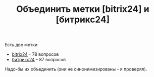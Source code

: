 ﻿---
title: "Объединить метки [bitrix24] и [битрикс24]"
se.owner.user_id: 507426
se.owner.display_name: "wchistow"
se.owner.link: "https://ru.meta.stackoverflow.com/users/507426/wchistow"
se.link: "https://ru.meta.stackoverflow.com/questions/12651/%d0%9e%d0%b1%d1%8a%d0%b5%d0%b4%d0%b8%d0%bd%d0%b8%d1%82%d1%8c-%d0%bc%d0%b5%d1%82%d0%ba%d0%b8-bitrix24-%d0%b8-%d0%b1%d0%b8%d1%82%d1%80%d0%b8%d0%ba%d1%8124"
se.question_id: 12651
se.post_type: question
---
<p>Есть две метки:</p>
<ul>
<li><a href="https://ru.stackoverflow.com/questions/tagged/bitrix24" class="post-tag" title="показать вопросы с меткой [bitrix24]" aria-label="показать вопросы с меткой [bitrix24]" rel="tag" aria-labelledby="tag-bitrix24-tooltip-container">bitrix24</a> - 78 вопросов</li>
<li><a href="https://ru.stackoverflow.com/questions/tagged/%d0%b1%d0%b8%d1%82%d1%80%d0%b8%d0%ba%d1%8124" class="post-tag" title="показать вопросы с меткой [битрикс24]" aria-label="показать вопросы с меткой [битрикс24]" rel="tag" aria-labelledby="tag-битрикс24-tooltip-container">битрикс24</a> - 87 вопросов</li>
</ul>
<p>Надо-бы их объединить (они не синонимизированы - я проверял).</p>
